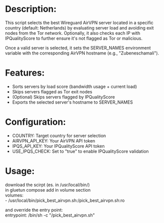 # Description:
This script selects the best Wireguard AirVPN server located in a specific country 
(default: Netherlands) by evaluating server load and avoiding exit nodes 
from the Tor network. Optionally, it also checks each IP with 
IPQualityScore to further ensure it's not flagged as Tor or malicious.

Once a valid server is selected, it sets the SERVER_NAMES environment 
variable with the corresponding AirVPN hostname (e.g., "Zubeneschamali").

# Features:
- Sorts servers by load score (bandwidth usage + current load)
- Skips servers flagged as Tor exit nodes
- (Optional) Skips servers flagged by IPQualityScore
- Exports the selected server's hostname to SERVER_NAMES

# Configuration:
- COUNTRY: Target country for server selection
- AIRVPN_API_KEY: Your AirVPN API token
- IPQS_API_KEY: Your IPQualityScore API token
- USE_IPQS_CHECK: Set to "true" to enable IPQualityScore validation

# Usage:
download the scirpt (es. in /usr/local/bin/)  
in gluetun compose add in volume section  
volumes:    
      - /usr/local/bin/pick_best_airvpn.sh:/pick_best_airvpn.sh:ro      

and override the entry point:    
entrypoint: /bin/sh -c "/pick_best_airvpn.sh"
